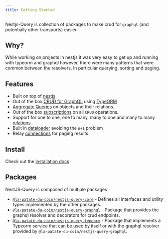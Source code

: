 ```yaml
---
title: Getting Started
---
```


Nestjs-Query is collection of packages to make crud for `graphql` (and potentially other transports) easier.

## Why?

While working on projects in nestjs it was very easy to get up and running with typeorm and graphql however, there were many patterns that were common between the resolvers. In particular querying, sorting and paging.

## Features

- Built on top of [nestjs](https://nestjs.com/)
- Out of the box [CRUD for GraphQL](../graphql/resolvers.mdx) using [TypeORM](https://typeorm.io/)
- [Aggregate Queries](../graphql/aggregations.mdx) on objects and their relations.
- Out of the box [subscriptions](../graphql/subscriptions.mdx) on all `CRUD` operations.
- Support for one to one, one to many, many to one and many to many [relations](../graphql/relations.mdx).
- Built in [dataloader](https://github.com/graphql/dataloader) avoiding the `n+1` problem
- Relay [connections](https://facebook.github.io/relay/graphql/connections.htm) for paging results

## Install

Check out the [installation docs](./install.md)

## Packages

NestJS-Query is composed of multiple packages

- [`@la-patate-du-coin/nestjs-query-core`](https://github.com/La-patate-du-coin/nestjs-query/tree/master/packages/core) - Defines all interfaces and utility types implemented by the other packages.
- [`@la-patate-du-coin/nestjs-query-graphql`](https://github.com/La-patate-du-coin/nestjs-query/tree/master/packages/query-graphql) - Package that provides the graphql resolver and decorators for crud endpoints.
- [`@la-patate-du-coin/nestjs-query-typeorm`](https://github.com/La-patate-du-coin/nestjs-query/tree/master/packages/query-typeorm) - Package that implements a Typeorm service that can be used by itself or with the graphql resolver provided by `@la-patate-du-coin/nestjs-query-graphql`.

